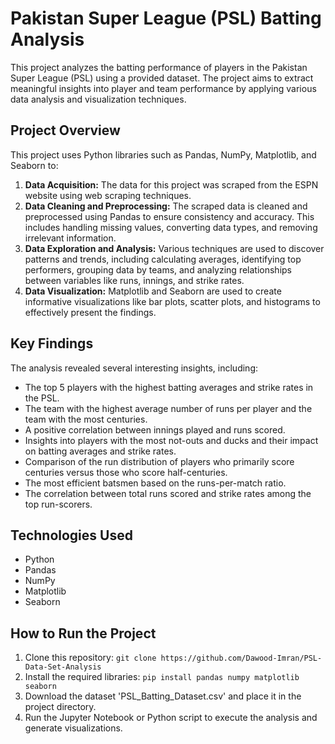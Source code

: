 # Pakistan Super League (PSL) Batting Analysis

This project analyzes the batting performance of players in the Pakistan Super League (PSL) using a provided dataset. The project aims to extract meaningful insights into player and team performance by applying various data analysis and visualization techniques.

## Project Overview

This project uses Python libraries such as Pandas, NumPy, Matplotlib, and Seaborn to:

1.  **Data Acquisition:** The data for this project was scraped from the ESPN website using web scraping techniques. 
2.  **Data Cleaning and Preprocessing:** The scraped data is cleaned and preprocessed using Pandas to ensure consistency and accuracy. This includes handling missing values, converting data types, and removing irrelevant information.
3.  **Data Exploration and Analysis:** Various techniques are used to discover patterns and trends, including calculating averages, identifying top performers, grouping data by teams, and analyzing relationships between variables like runs, innings, and strike rates.
4.  **Data Visualization:** Matplotlib and Seaborn are used to create informative visualizations like bar plots, scatter plots, and histograms to effectively present the findings.

## Key Findings

The analysis revealed several interesting insights, including:

*   The top 5 players with the highest batting averages and strike rates in the PSL.
*   The team with the highest average number of runs per player and the team with the most centuries.
*   A positive correlation between innings played and runs scored.
*   Insights into players with the most not-outs and ducks and their impact on batting averages and strike rates.
*   Comparison of the run distribution of players who primarily score centuries versus those who score half-centuries.
*   The most efficient batsmen based on the runs-per-match ratio.
*   The correlation between total runs scored and strike rates among the top run-scorers.

## Technologies Used

*   Python
*   Pandas
*   NumPy
*   Matplotlib
*   Seaborn

## How to Run the Project

1.  Clone this repository: `git clone https://github.com/Dawood-Imran/PSL-Data-Set-Analysis`
2.  Install the required libraries: `pip install pandas numpy matplotlib seaborn`
3.  Download the dataset 'PSL_Batting_Dataset.csv' and place it in the project directory.
4.  Run the Jupyter Notebook or Python script to execute the analysis and generate visualizations.
